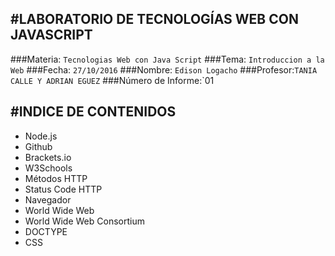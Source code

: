 #LABORATORIO DE TECNOLOGÍAS WEB CON JAVASCRIPT
-------------------------------------------

###Materia: `Tecnologias Web con Java Script`
###Tema: `Introduccion a la Web`
###Fecha: `27/10/2016`
###Nombre: `Edison Logacho`
###Profesor:`TANIA CALLE Y ADRIAN EGUEZ`
###Número de Informe:`01

#INDICE DE CONTENIDOS
-------------------------------------------



* Node.js 
* Github 
* Brackets.io 
* W3Schools 
* Métodos HTTP 
* Status Code HTTP 
* Navegador 
* World Wide Web 
* World Wide Web Consortium 
* DOCTYPE 
* CSS 


